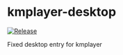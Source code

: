 # kmplayer-desktop

[![Release](https://github.com/radxa-pkg/kmplayer-desktop/actions/workflows/release.yml/badge.svg)](https://github.com/radxa-pkg/kmplayer-desktop/actions/workflows/release.yml)

Fixed desktop entry for kmplayer
